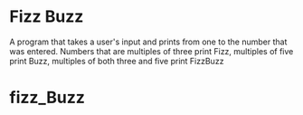 # Fizz Buzz
A program that takes a user's input and prints from one to the number that was entered. Numbers that are multiples of three print Fizz, multiples of five print Buzz, multiples of both three and five print FizzBuzz
# fizz_Buzz
